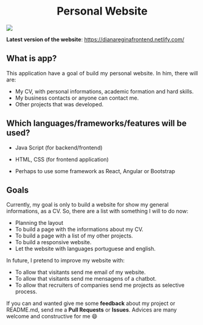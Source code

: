 <p align="center">
  <h1 align="center">Personal Website</h1>
  <img src="https://user-images.githubusercontent.com/46378210/73127556-ed7e0e00-3fa0-11ea-8a73-82d8ec7747be.PNG">
</p>

**Latest version of the website**: https://dianareginafrontend.netlify.com/ 
## What is app? 

<p align="justify">
This application have a goal of build my personal website. In him, there will are:

- My CV, with personal informations, academic formation and hard skills.
- My business contacts or anyone can contact me.
- Other projects that was developed.

</p>

## Which languages/frameworks/features will be used?

- Java Script (for backend/frontend)

- HTML, CSS (for frontend application)

- Perhaps to use some framework as React, Angular or Bootstrap

## Goals

Currently, my goal is only to build a website for show my general informations, as a CV. So, there are a list with something I will to do now:

- Planning the layout
- To build a page with the informations about my CV.
- To build a page with a list of my other projects.
- To build a responsive website. 
- Let the website with languages portuguese and english.

In future, I pretend to improve my website with:

- To allow that visitants send me email of my website.
- To allow that visitants send me mensagens of a chatbot. 
- To allow that recruiters of companies send me projects as selective process. 

If you can and wanted give me some **feedback** about my project or README.md, send me a **Pull Requests** or **Issues**. Advices are many welcome and constructive for me :smile:
